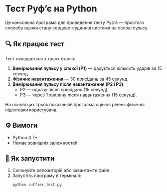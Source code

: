 # Тест Руф’є на Python

Це консольна програма для проведення тесту Руф’є — простого способу оцінки стану серцево-судинної системи на основі пульсу.

## 🔍 Як працює тест

Тест складається з трьох етапів:

1. **Вимірювання пульсу у спокої (P1)** — рахується кількість ударів за 15 секунд.
2. **Фізичне навантаження** — 30 присідань за 45 секунд.
3. **Вимірювання пульсу після навантаження (P2 і P3)**:
   - P2 — одразу після присідань (15 секунд).
   - P3 — через 1 хвилину після навантаження (15 секунд).

На основі цих трьох показників програма оцінює рівень фізичної підготовки користувача.

## ⚙️ Вимоги

- Python 3.7+
- Немає зовнішніх залежностей

## 🚀 Як запустити

1. Склонуйте репозиторій або завантажте файл.
2. Запустіть програму в терміналі:
   ```bash
   python ruffier_test.py

